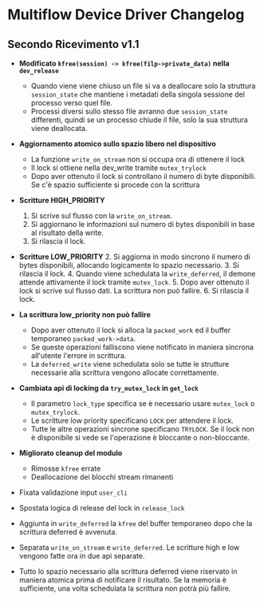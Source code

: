 # Multiflow Device Driver Changelog 

## Secondo Ricevimento v1.1

  - **Modificato `kfree(session) -> kfree(filp->private_data)` nella `dev_release`**
    - Quando viene viene chiuso un file si va a deallocare solo la struttura `session_state` che mantiene i metadati della singola sessione del processo verso quel file.
    - Processi diversi sullo stesso file avranno due `session_state` differenti, quindi se un processo chiude il file, solo la sua struttura viene deallocata.
  
  - **Aggiornamento atomico sullo spazio libero nel dispositivo**
    - La funzione `write_on_stream` non si occupa ora di ottenere il lock
    - Il lock si ottiene nella dev_write tramite `mutex_trylock`
    - Dopo aver ottenuto il lock si controllano il numero di byte disponibili. Se c'è spazio sufficiente si procede con la scrittura
  - **Scritture HIGH_PRIORITY**
    1. Si scrive sul flusso con la `write_on_stream`.
    2. Si aggiornano le informazioni sul numero di bytes disponibili in base al risultato della write.
    3. Si rilascia il lock.
  - **Scritture LOW_PRIORITY**
    2. Si aggiorna in modo sincrono il numero di bytes disponibili, allocando logicamente lo spazio necessario.
    3. Si rilascia il lock.
    4. Quando viene schedulata la `write_deferred`, il demone attende attivamente il lock tramite `mutex_lock`.
    5. Dopo aver ottenuto il lock si scrive sul flusso dati. La scrittura non può fallire.
    6. Si rilascia il lock.

  - **La scrittura low_priority non può fallire**
    - Dopo aver ottenuto il lock si alloca la `packed_work` ed il buffer temporaneo `packed_work->data`.
    - Se queste operazioni falliscono viene notificato in maniera sincrona all'utente l'errore in scrittura.
    - La `deferred_write` viene schedulata solo se tutte le strutture necessarie alla scrittura vengono allocate correttamente.

  - **Cambiata api di locking da `try_mutex_lock` in `get_lock`**
    - Il parametro `lock_type` specifica se è necessario usare `mutex_lock` o `mutex_trylock`.
    - Le scritture low priority specificano `LOCK` per attendere il lock.
    - Tutte le altre operazioni sincrone specificano `TRYLOCK`. Se il lock non è disponibile si vede se l'operazione è bloccante o non-bloccante.

  - **Migliorato cleanup del modulo**
    - Rimosse `kfree` errate
    - Deallocazione dei blocchi stream rimanenti

  - Fixata validazione input `user_cli`
  - Spostata logica di release del lock in `release_lock`
  - Aggiunta in `write_deferred` la `kfree` del buffer temporaneo dopo che la scrittura deferred è avvenuta.

  - Separata `write_on_stream` e `write_deferred`. Le scritture high e low vengono fatte ora in due api separate.
  - Tutto lo spazio necessario alla scrittura deferred viene riservato in maniera atomica prima di notificare il risultato. Se la memoria è sufficiente, una volta schedulata la scrittura non potrà più fallire.
